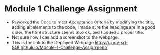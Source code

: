 # Module 1 Challenge Assignment
* Reworked the Code to meet Acceptance Criteria by modifiying the title, adding alt elements to the code, I made sure the headings are in a good order, the html structure seems also ok, and I added a proper title.
* Not sure how I can add a screenshot to the webpage.
* This is the link to the Deployed Webpage https://andy-sd-858.github.io/Module-1-Challenge-Assignment/


